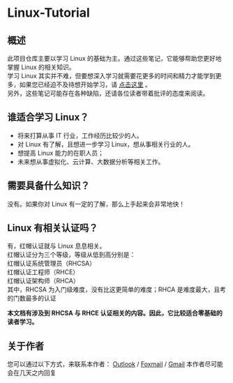# Linux-Tutorial

## 概述

此项目仓库主要以学习 Linux 的基础为主。通过这些笔记，它能够帮助您更好地掌握 Linux 的相关知识。<br>
学习 Linux 其实并不难，但要想深入学习就需要花更多的时间和精力才能学到更多，如果您已经迫不及待想开始学习，请 [点击这里](Notes/README.md) 。<br>
另外，这些笔记可能存在各种缺陷，还请各位读者带着批评的态度来阅读。

## 谁适合学习 Linux？

- 将来打算从事 IT 行业，工作经历比较少的人。  
- 对 Linux 有了解，且想进一步学习 Linux，想从事相关行业的人。  
- 想提高 Linux 能力的在职人员； 
- 未来想从事虚拟化、云计算、大数据分析等相关工作。

## 需要具备什么知识？

没有。如果你对 Linux 有一定的了解，那么上手起来会非常地快！


## Linux 有相关认证吗？

有，红帽认证就与 Linux 息息相关。<br>
红帽认证分为三个等级，等级从低到高分别是：<br>
红帽认证系统管理员（RHCSA）<br>
红帽认证工程师（RHCE）<br>
红帽认证架构师（RHCA）<br>
其中，RHCSA 为入门级难度，没有比这更简单的难度；RHCA 是难度最大，且考的门数最多的认证

**本文档有涉及到 RHCSA 与 RHCE 认证相关的内容。因此，它比较适合零基础的读者学习。**


## 关于作者

您可以通过以下方式，来联系本作者：
[Outlook](mailto:liaoxinkai0756@outlook.com) / [Foxmail](mailto:liaoxinkai0756@foxmail.com) / [Gmail](liaoxinkai0756@gmail.com)
本作者尽可能会在几天之内回复